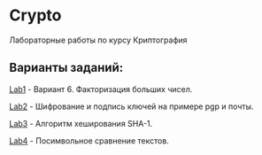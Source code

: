 # Crypto
Лабораторные работы по курсу Криптография

## Варианты заданий:
[Lab1](Lab1) - Вариант 6. Факторизация больших чисел.

[Lab2](Lab2) - Шифрование и подпись ключей на примере pgp и почты.

[Lab3](Lab3) - Алгоритм хеширования SHA-1.

[Lab4](Lab4) - Посимвольное сравнение текстов. 
